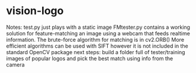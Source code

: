 # vision-logo

Notes: test.py just plays with a static image
FMtester.py contains a working solution for feature-matching an image using a webcam that feeds realtime information. The brute-force algorithm for matching is in cv2.ORB()
More efficient algorithms can be used with SIFT however it is not included in the standard OpenCV package
next steps: build a folder full of tester/training images of popular logos and pick the best match using info from the camera
